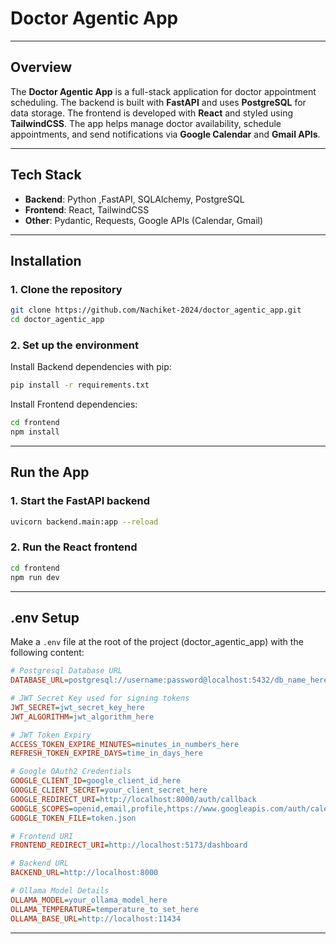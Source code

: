 # Doctor Agentic App

---

## Overview

The **Doctor Agentic App** is a full-stack application for doctor appointment scheduling. The backend is built with **FastAPI** and uses **PostgreSQL** for data storage. The frontend is developed with **React** and styled using **TailwindCSS**. The app helps manage doctor availability, schedule appointments, and send notifications via **Google Calendar** and **Gmail APIs**.

---

## Tech Stack

- **Backend**: Python ,FastAPI, SQLAlchemy, PostgreSQL 
- **Frontend**: React, TailwindCSS
- **Other**: Pydantic, Requests, Google APIs (Calendar, Gmail)

---

## Installation

### 1. Clone the repository

```bash
git clone https://github.com/Nachiket-2024/doctor_agentic_app.git
cd doctor_agentic_app
```

### 2. Set up the environment

Install Backend dependencies with pip:

```bash
pip install -r requirements.txt
```

Install Frontend dependencies:

```bash
cd frontend
npm install
```

---

## Run the App

### 1. Start the FastAPI backend

```bash
uvicorn backend.main:app --reload
```

### 2. Run the React frontend

```bash
cd frontend
npm run dev
```

---

## .env Setup

Make a `.env` file at the root of the project (doctor_agentic_app) with the following content:

```ini
# Postgresql Database URL
DATABASE_URL=postgresql://username:password@localhost:5432/db_name_here

# JWT Secret Key used for signing tokens
JWT_SECRET=jwt_secret_key_here
JWT_ALGORITHM=jwt_algorithm_here

# JWT Token Expiry
ACCESS_TOKEN_EXPIRE_MINUTES=minutes_in_numbers_here
REFRESH_TOKEN_EXPIRE_DAYS=time_in_days_here

# Google OAuth2 Credentials
GOOGLE_CLIENT_ID=google_client_id_here
GOOGLE_CLIENT_SECRET=your_client_secret_here
GOOGLE_REDIRECT_URI=http://localhost:8000/auth/callback
GOOGLE_SCOPES=openid,email,profile,https://www.googleapis.com/auth/calendar,https://www.googleapis.com/auth/gmail.send
GOOGLE_TOKEN_FILE=token.json

# Frontend URI
FRONTEND_REDIRECT_URI=http://localhost:5173/dashboard

# Backend URL
BACKEND_URL=http://localhost:8000

# Ollama Model Details
OLLAMA_MODEL=your_ollama_model_here
OLLAMA_TEMPERATURE=temperature_to_set_here
OLLAMA_BASE_URL=http://localhost:11434
```

---
